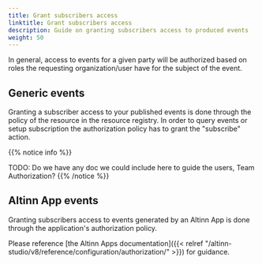 ```yaml
---
title: Grant subscribers access
linktitle: Grant subscribers access
description: Guide on granting subscribers access to produced events
weight: 50
---
```



In general, access to events for a given party will be authorized based on roles the requesting organization/user have for the subject of the event.


## Generic events
Granting a subscriber access to your published events is done through the policy of the 
resource in the resource registry. In order to query events or setup subscription the authorization policy has to grant the "subscribe" action.

{{% notice info  %}}

TODO: Do we have any doc we could include here to guide the users, Team Authorization? 
{{% /notice %}}


## Altinn App events

Granting subscribers access to events generated by an Altinn App is done through the application's
authorization policy. 

Please reference [the Altinn Apps documentation]({{< relref "/altinn-studio/v8/reference/configuration/authorization/" >}}) for guidance.
